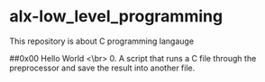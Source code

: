 # alx-low_level_programming
This repository is about C programming langauge

##0x00 Hello World <\br>
0. A script that runs a C file through the preprocessor and save the result into another file.</br>
